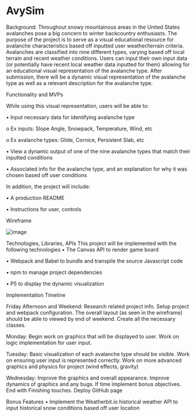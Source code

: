 # AvySim




Background:
	Throughout snowy mountainous areas in the United States avalanches pose a big concern to winter backcountry enthusiasts. The purpose of the project is to serve as a visual educational resource for avalanche characteristics based off inputted user weather/terrain criteria. Avalanches are classified into nine different types, varying based off local terrain and recent weather conditions. Users can input their own input data (or potentially have recent local weather data inputted for them) allowing for an educational visual representation of the avalanche type. After submission, there will be a dynamic visual representation of the avalanche type as well as a relevant description for the avalanche type.

Functionality and MVPs
	
While using this visual representation, users will be able to: 

•	Input necessary data for identifying avalanche type

o		Ex inputs: Slope Angle, Snowpack, Temperature, Wind, etc

o		Ex avalanche types: Glide, Cornice, Persistent Slab, etc


•	View a dynamic output of one of the nine avalanche types that match their inputted conditions

•	Associated info for the avalanche type, and an explanation for why it was chosen based off user conditions

In addition, the project will include:

•	A production README

•	Instructions for user, controls

Wireframe







	
	




![image](https://user-images.githubusercontent.com/80602202/129301683-be04e5d3-0241-46d9-860d-2f42256ee4bb.png)

Technologies, Libraries, APIs
This project will be implemented with the following technologies
•	The Canvas API to render game board

•	Webpack and Babel to bundle and transpile the source Javascript code

•	npm to manage project dependencies

•	P5 to display the dynamic visualization


Implementation Timeline

Friday Afternoon and Weekend: Research related project info. Setup project and webpack configuration. The overall layout (as seen in the wireframe) should be able to viewed by end of weekend. Create all the necessary classes.

Monday: Begin work on graphics that will be displayed to user. Work on logic implementation for user input.

Tuesday: Basic visualization of each avalanche type should be visible. Work on ensuring user input is represented correctly. Work on more advanced graphics and physics for project (wind effects, gravity)

Wednesday: Improve the graphics and overall appearance. Improve dynamics of graphics and any bugs. If time implement bonus objectives. End with Finishing touches. Deploy GitHub page


Bonus Features
•	Implement the Weatherbit.io historical weather API to input historical snow conditions based off user location







	
	





